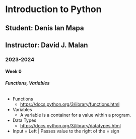 # Introduction to Python
## Student: Denis Ian Mapa
## Instructor: David J. Malan

### 2023-2024
#### Week 0
##### Functions, Variables

######
- Functions
    - https://docs.python.org/3/library/functions.html
- Variables
    - A variable is a container for a value within a program.
- Data Types
    - https://docs.python.org/3/library/datatypes.html
- Input = Left | Passes value to the right of the = sign
